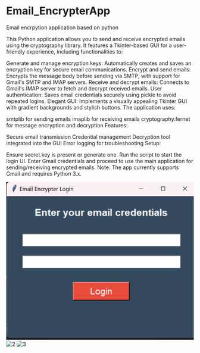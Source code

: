 # Email_EncrypterApp
Email encrpytion application based on python 


This Python application allows you to send and receive encrypted emails using the cryptography library. It features a Tkinter-based GUI for a user-friendly experience, including functionalities to:

Generate and manage encryption keys: Automatically creates and saves an encryption key for secure email communications.
Encrypt and send emails: Encrypts the message body before sending via SMTP, with support for Gmail's SMTP and IMAP servers.
Receive and decrypt emails: Connects to Gmail's IMAP server to fetch and decrypt received emails.
User authentication: Saves email credentials securely using pickle to avoid repeated logins.
Elegant GUI: Implements a visually appealing Tkinter GUI with gradient backgrounds and stylish buttons.
The application uses:

smtplib for sending emails
imaplib for receiving emails
cryptography.fernet for message encryption and decryption
Features:

Secure email transmission
Credential management
Decryption tool integrated into the GUI
Error logging for troubleshooting
Setup:

Ensure secret.key is present or generate one.
Run the script to start the login UI.
Enter Gmail credentials and proceed to use the main application for sending/receiving encrypted emails.
Note: The app currently supports Gmail and requires Python 3.x.

<img src="Screenshot 2024-07-23 134533.png" alt="1">

<img src="Screenshot 2024-07-23 134548.png." alt="2">

<img src="Screenshot 2024-07-23 134601.png." alt="3">


